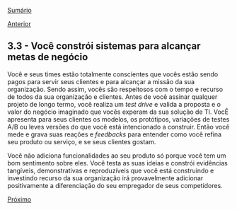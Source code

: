 [Sumário](https://github.com/lucasfantacuci/DevOpsRevelado/blob/master/README.md)


[Anterior](https://github.com/lucasfantacuci/DevOpsRevelado/blob/master/CHAPTER03/3-2-YOUORGANIZEYOURTEAMSAROUNDYOURMISSION.md)


## 3.3 - Você constrói sistemas para alcançar metas de negócio


Você e seus times estão totalmente conscientes que vocês estão sendo pagos para servir seus clientes e para alcançar a missão da sua organização. Sendo assim, vocês são respeitosos com o tempo e recurso de todos da sua organização e clientes. Antes de você assinar qualquer projeto de longo termo, você realiza um *test drive* e valida a proposta e o valor do negócio imaginado que vocês experam da sua solução de TI. VocÊ apresenta para seus clientes os modelos, os protótipos, variações de testes A/B ou leves versões do que você está intencionado a construir. Então você mede e grava suas reações e *feedbacks* para entender como você refina seu produto ou serviço, e se seus clientes gostam.


Você não adiciona funcionalidades ao seu produto só porque você tem um bom sentimento sobre eles. Você testa as suas ideias e constrói evidências tangíveis, demonstrativas e reproduzíveis que você está construindo e investindo recurso da sua organização irá provavelmente adicionar positivamente a diferenciação do seu empregador de seus competidores.  


[Próximo](https://github.com/lucasfantacuci/DevOpsRevelado/blob/master/CHAPTER03/3-4-YOUCREATEWITHQUALIDADEEMONITORAMENTO.md)
